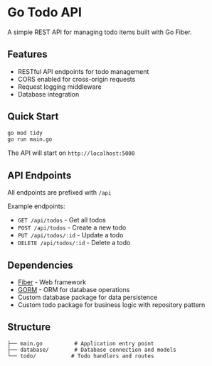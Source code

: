 # Go Todo API

A simple REST API for managing todo items built with Go Fiber.

## Features

- RESTful API endpoints for todo management
- CORS enabled for cross-origin requests
- Request logging middleware
- Database integration

## Quick Start

```bash
go mod tidy
go run main.go
```

The API will start on `http://localhost:5000`

## API Endpoints

All endpoints are prefixed with `/api`

Example endpoints:
- `GET /api/todos` - Get all todos
- `POST /api/todos` - Create a new todo
- `PUT /api/todos/:id` - Update a todo
- `DELETE /api/todos/:id` - Delete a todo

## Dependencies

- [Fiber](https://github.com/gofiber/fiber) - Web framework
- [GORM](https://github.com/jinzhu/gorm) - ORM for database operations
- Custom database package for data persistence
- Custom todo package for business logic with repository pattern

## Structure

```
├── main.go          # Application entry point
├── database/        # Database connection and models
└── todo/           # Todo handlers and routes
```
